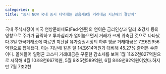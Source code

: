 ```yaml
---
categories: g
title: "증시 NOW 국내 증시 터덕대는 걸음새9월 거래대금 지난해의 절반치"
---
```

국내 주식시장이 미국 연방준비제도(Fed·연준)의 연이은 금리인상과 달러 초강세 등의 영향으로 주가가 급락하고 투자심리가 얼어붙으면서 거래가 크게 위축된 것으로 나타났다.3일 한국거래소에 따르면 지난달 유가증권시장의 하루 평균 거래대금은 7조6천956억원으로 집계됐다. 이는 지난해 같은 달 14조614억원과 대비해 45.27% 줄어든 수준이다. 올해들어 일평균 코스피 거래대금은 꾸준한 감소세를 보여 1월 11조2천827억원으로 시작해 4월 10조8천667억원, 5월 9조5천589억원, 6월 8조9천92억원이었다.하지만 7월 7조2천
